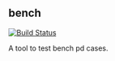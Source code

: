 ## bench

[![Build Status](https://travis-ci.com/lhy1024/bench.svg?branch=master)](https://travis-ci.com/lhy1024/bench)

A tool to test bench pd cases.
